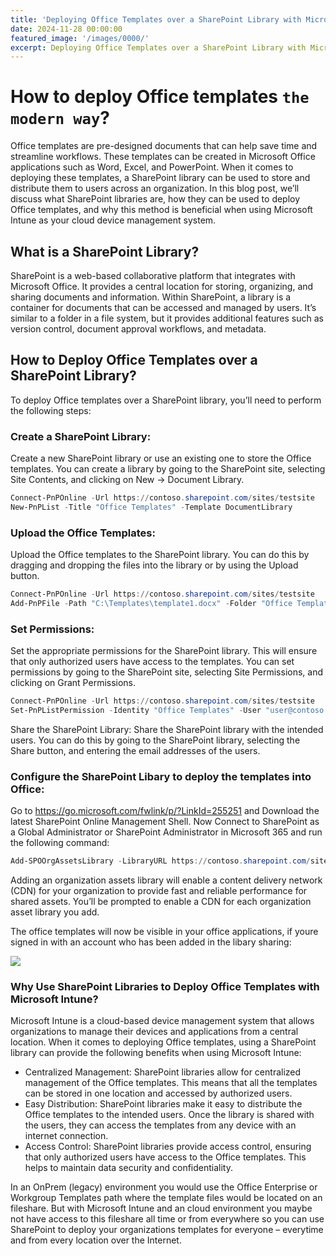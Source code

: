 ```yaml
---
title: 'Deploying Office Templates over a SharePoint Library with Microsoft Intune'
date: 2024-11-28 00:00:00
featured_image: '/images/0000/'
excerpt: Deploying Office Templates over a SharePoint Library with Microsoft Intune
---
```


# How to deploy Office templates `the modern way`?

Office templates are pre-designed documents that can help save time and streamline workflows. These templates can be created in Microsoft Office applications such as Word, Excel, and PowerPoint. When it comes to deploying these templates, a SharePoint library can be used to store and distribute them to users across an organization. In this blog post, we’ll discuss what SharePoint libraries are, how they can be used to deploy Office templates, and why this method is beneficial when using Microsoft Intune as your cloud device management system.

## What is a SharePoint Library?

SharePoint is a web-based collaborative platform that integrates with Microsoft Office. It provides a central location for storing, organizing, and sharing documents and information. Within SharePoint, a library is a container for documents that can be accessed and managed by users. It’s similar to a folder in a file system, but it provides additional features such as version control, document approval workflows, and metadata.

## How to Deploy Office Templates over a SharePoint Library?
To deploy Office templates over a SharePoint library, you’ll need to perform the following steps:

### Create a SharePoint Library: 
Create a new SharePoint library or use an existing one to store the Office templates. You can create a library by going to the SharePoint site, selecting Site Contents, and clicking on New -> Document Library.

```powershell
Connect-PnPOnline -Url https://contoso.sharepoint.com/sites/testsite
New-PnPList -Title "Office Templates" -Template DocumentLibrary
```

### Upload the Office Templates: 
Upload the Office templates to the SharePoint library. You can do this by dragging and dropping the files into the library or by using the Upload button.

```powershell
Connect-PnPOnline -Url https://contoso.sharepoint.com/sites/testsite
Add-PnPFile -Path "C:\Templates\template1.docx" -Folder "Office Templates"
```

### Set Permissions: 
Set the appropriate permissions for the SharePoint library. This will ensure that only authorized users have access to the templates. You can set permissions by going to the SharePoint site, selecting Site Permissions, and clicking on Grant Permissions.

```powershell
Connect-PnPOnline -Url https://contoso.sharepoint.com/sites/testsite
Set-PnPListPermission -Identity "Office Templates" -User "user@contoso.com" -AddRole "Read"
```

Share the SharePoint Library: Share the SharePoint library with the intended users. You can do this by going to the SharePoint library, selecting the Share button, and entering the email addresses of the users.

### Configure the SharePoint Libary to deploy the templates into Office: 
Go to https://go.microsoft.com/fwlink/p/?LinkId=255251 and Download the latest SharePoint Online Management Shell. Now Connect to SharePoint as a Global Administrator or SharePoint Administrator in Microsoft 365 and run the following command:

```powershell
Add-SPOOrgAssetsLibrary -LibraryURL https://contoso.sharepoint.com/sites/branding/Assets -OrgAssetType OfficeTemplateLibrary
```

Adding an organization assets library will enable a content delivery network (CDN) for your organization to provide fast and reliable performance for shared assets. You’ll be prompted to enable a CDN for each organization asset library you add.

The office templates will now be visible in your office applications, if youre signed in with an account who has been added in the libary sharing:

![](/images/0000/1.png)

### Why Use SharePoint Libraries to Deploy Office Templates with Microsoft Intune?

Microsoft Intune is a cloud-based device management system that allows organizations to manage their devices and applications from a central location. When it comes to deploying Office templates, using a SharePoint library can provide the following benefits when using Microsoft Intune:

- Centralized Management: SharePoint libraries allow for centralized management of the Office templates. This means that all the templates can be stored in one location and accessed by authorized users.
- Easy Distribution: SharePoint libraries make it easy to distribute the Office templates to the intended users. Once the library is shared with the users, they can access the templates from any device with an internet connection.
- Access Control: SharePoint libraries provide access control, ensuring that only authorized users have access to the Office templates. This helps to maintain data security and confidentiality.

In an OnPrem (legacy) environment you would use the Office Enterprise or Workgroup Templates path where the template files would be located on an fileshare. But with Microsoft Intune and an cloud environment you maybe not have access to this fileshare all time or from everywhere so you can use SharePoint to deploy your organizations templates for everyone – everytime and from every location over the Internet.